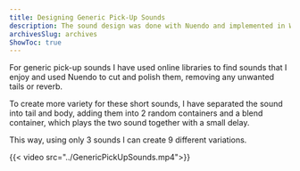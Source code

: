 ```yaml
---
title: Designing Generic Pick-Up Sounds
description: The sound design was done with Nuendo and implemented in Wwise.
archivesSlug: archives
ShowToc: true
---
```


For generic pick-up sounds I have used online libraries to find sounds that I enjoy and used Nuendo to cut and polish them, removing any unwanted tails or reverb.

To create more variety for these short sounds, I have separated the sound into tail and body, adding them into 2 random containers and a blend container, which plays the two sound together with a small delay. 

This way, using only 3 sounds I can create 9 different variations.

{{< video src="../GenericPickUpSounds.mp4">}}